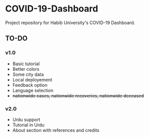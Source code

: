 # COVID-19-Dashboard
Project repository for Habib University's COVID-19 Dashboard.

## TO-DO
### v1.0
- Basic tutorial
- Better colors
- Some city data
- Local deployement
- Feedback option
- Language selection
- ~~nationwide cases, nationwide recoveries, nationwide deceased~~

### v2.0
- Urdu support
- Tutorial in Urdu
- About section with references and credits
